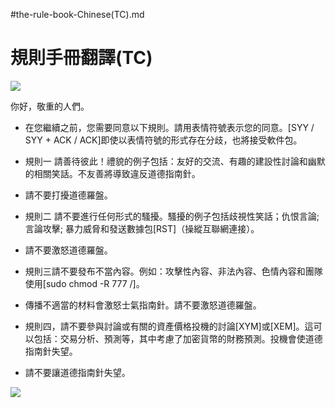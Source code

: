 #the-rule-book-Chinese(TC).md

規則手冊翻譯(TC)
=====
![](https://i.imgur.com/scFCrrm.png)

你好，敬重的人們。

* 在您繼續之前，您需要同意以下規則。請用表情符號表示您的同意。[SYY / SYY + ACK / ACK]即使以表情符號的形式存在分歧，也將接受軟件包。

* 規則一 請善待彼此！禮貌的例子包括：友好的交流、有趣的建設性討論和幽默的相關笑話。不友善將導致違反道德指南針。

* 請不要打擾道德羅盤。

* 規則二 請不要進行任何形式的騷擾。騷擾的例子包括歧視性笑話；仇恨言論; 言論攻擊; 暴力威脅和發送數據包[RST]（操縱互聯網連接）。

* 請不要激怒道德羅盤。

* 規則三請不要發布不當內容。例如：攻擊性內容、非法內容、色情內容和團隊使用[sudo chmod -R 777 /]。

* 傳播不適當的材料會激怒士氣指南針。請不要激怒道德羅盤。

* 規則四，請不要參與討論或有關的資產價格投機的討論[XYM]或[XEM]。這可以包括：交易分析、預測等，其中考慮了加密貨幣的財務預測。投機會使道德指南針失望。

* 請不要讓道德指南針失望。

![](https://i.imgur.com/W7ljXNU.jpg)
